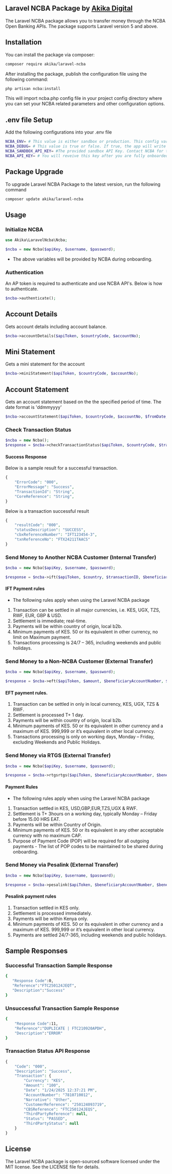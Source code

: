 ## Laravel NCBA Package by [Akika Digital](https://akika.digital)

The Laravel NCBA package allows you to transfer money through the NCBA Open Banking APIs. The package supports Laravel version 5 and above.

## Installation

You can install the package via composer:

```bash
composer require akika/laravel-ncba
```

After installing the package, publish the configuration file using the following command:

```bash
php artisan ncba:install
```

This will import ncba.php config file in your project config directory where you can set your NCBA related parameters and other configuration options.

## .env file Setup

Add the following configurations into your .env file

```bash
NCBA_ENV= # This value is either sandbox or production. This config variable - This is required to enable Laravel NCBA pick the required variables.
NCBA_DEBUG= # This value is true or false. If true, the app will write debug logs.
NCBA_SANDBOX_API_KEY= #The provided sandbox API Key. Contact NCBA for this key.
NCBA_API_KEY= # You will reveive this key after you are fully onboarded onto NCBA Online Banking API.
```

## Package Upgrade

To upgrade Laravel NCBA Package to the latest version, run the following command

```bash
composer update akika/laravel-ncba
```

## Usage

### Initialize NCBA

```php
use Akika\LaravelNcba\Ncba;

$ncba = new Ncba($apiKey, $username, $password);
```

- The above variables will be provided by NCBA during onboarding.

### Authentication

An AP token is required to authenticate and use NCBA API's. Below is how to authenticate.

```php
$ncba->authenticate();
```

## Account Details

Gets account details including account balance.

```php
$ncba->accountDetails($apiToken, $countryCode, $accountNo);
```

## Mini Statement

Gets a mini statement for the account

```php
$ncba->miniStatement($apiToken, $countryCode, $accountNo);
```

## Account Statement

Gets an account statement based on the the specified period of time. The date format is 'ddmmyyyy'

```php
$ncba->accountStatement($apiToken, $countryCode, $accountNo, $fromDate, $toDate);
```

### Check Transaction Status

```php
$ncba = new Ncba();
$response = $ncba->checkTransactionStatus($apiToken, $countryCode, $transactionID);
```

#### Success Response

Below is a sample result for a successful transaction.

```php
{
    "ErrorCode": "000",
    "ErrorMessage": "Success",
    "TransactionId": "String",
    "CoreReference": "String",
}
```

Below is a transaction successful result

```php
{
    "resultCode": "000",
    "statusDescription": "SUCCESS",
    "cbxReferenceNumber": "IFT123454-3",
    "txnReferenceNo": "FTX24211TAACS"
}
```

### Send Money to Another NCBA Customer (Internal Transfer)

```php
$ncba = new Ncba($apiKey, $username, $password);

$response = $ncba->ift($apiToken, $country, $transactionID, $beneficiaryAccountNumber, $beneficiaryAccountName, $senderAccountNumber, $currency, $amount $narration);
```

#### IFT Payment rules

- The following rules apply when using the Laravel NCBA package

1. Transaction can be settled in all major currencies, i.e. KES, UGX, TZS, RWF, EUR, GBP & USD.
2. Settlement is immediate; real-time.
3. Payments will be within country of origin, local b2b.
4. Minimum payments of KES. 50 or its equivalent in other currency, no limit on Maximum payment.
5. Transactions processing is 24/7 – 365, including weekends and public holidays.

### Send Money to a Non-NCBA Customer (External Transfer)

```php
$ncba = new Ncba($apiKey, $username, $password);

$response = $ncba->eft($apiToken, $amount, $beneficiaryAccountNumber, $beneficiaryBankBic, $beneficiaryName, $currency, $senderAccountNumber, $narration, $senderCountry, $transactionID, $senderCIF);
```

#### EFT payment rules.

1. Transaction can be settled in only in local currency, KES, UGX, TZS & RWF.
2. Settlement is processed T+ 1 day.
3. Payments will be within country of origin, local b2b.
4. Minimum payments of KES. 50 or its equivalent in other currency and a maximum of KES. 999,999 or it’s equivalent in other local currency.
5. Transactions processing is only on working days, Monday – Friday, excluding Weekends and Public Holidays.

### Send Money via RTGS (External Transfer)

```php
$ncba = new Ncba($apiKey, $username, $password);

$response = $ncba->rtgsrtgs($apiToken, $beneficiaryAccountNumber, $beneficiaryBankBIC, $beneficiaryCountry, $beneficiaryName, $creditAmount, $creditCurrency, $debitCurrency, $narration, $senderAccountNumber, $senderCIF, $senderCountry, $purposeCode, $transactionID);
```

#### Payment Rules

- The following rules apply when using the Laravel NCBA package

1. Transaction settled in KES, USD,GBP,EUR,TZS,UGX & RWF.
2. Settlement is T+ 3hours on a working day, typically Monday – Friday before 15.00 HRS EAT.
3. Payments will be within Country of Origin.
4. Minimum payments of KES. 50 or its equivalent in any other acceptable currency with no maximum CAP.
5. Purpose of Payment Code (POP) will be required for all outgoing payments - The list of POP codes to be maintained to be shared during onboarding.

### Send Money via Pesalink (External Transfer)

```php
$ncba = new Ncba($apiKey, $username, $password);

$response = $ncba->pesalink($apiToken, $beneficiaryAccountNumber, $beneficiaryBankBIC, $beneficiaryName, $amount, $currency, $narration, $senderAccountNumber, $senderCIF, $senderCountry, $transactionID);
```

#### Pesalink payment rules

1. Transaction settled in KES only.
2. Settlement is processed immediately.
3. Payments will be within Kenya only.
4. Minimum payments of KES. 50 or its equivalent in other currency and a maximum of KES. 999,999 or it’s equivalent in other local currency.
5. Payments are settled 24/7-365, including weekends and public holidays.

## Sample Responses

### Successful Transaction Sample Response

```bash
{
   "Response Code":0,
   "Reference":"FTC250124JEQT",
   "Description":"Success"
}
```

### Unsuccessful Transaction Sample Response

```bash
{
    "Response Code":11,
    "Reference":"DUPLICATE | FTC210920APDH",
    "Description":"ERROR"
}
```

### Transaction Status API Response

```php
{
    "Code": "000",
    "Description": "Success",
    "Transaction": {
        "Currency": "KES",
        "Amount": "100",
        "Date": "1/24/2025 12:37:21 PM",
        "AccountNumber": "7810710012",
        "Narrative": "Other",
        "CustomerReference": "250124093719",
        "CBSReference": "FTC250124JEQS",
        "ThirdPartyReference": null,
        "Status": "PASSED",
        "ThirdPartyStatus": null
    }
}
```

## License

The Laravel NCBA package is open-sourced software licensed under the MIT license. See the LICENSE file for details.
